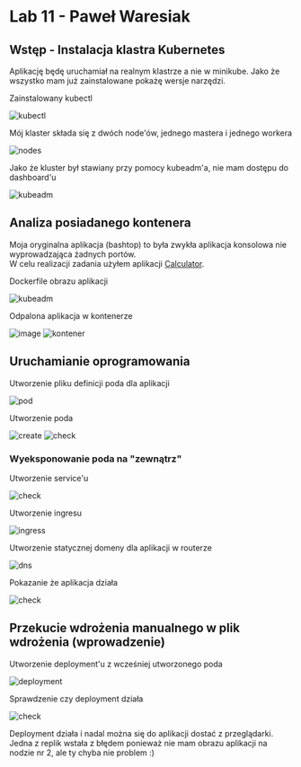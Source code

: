 # Lab 11 - Paweł Waresiak

## Wstęp - Instalacja klastra Kubernetes
Aplikację będę uruchamiał na realnym klastrze a nie w minikube.
Jako że wszystko mam już zainstalowane pokażę wersje narzędzi.

Zainstalowany kubectl

![kubectl](./screenshots/Screenshot_1.png)

Mój klaster składa się z dwóch node'ów, jednego mastera i jednego workera

![nodes](./screenshots/Screenshot_2.png)

Jako że kluster był stawiany przy pomocy kubeadm'a, nie mam dostępu do dashboard'u

![kubeadm](./screenshots/Screenshot_3.png)

## Analiza posiadanego kontenera
Moja oryginalna aplikacja (bashtop) to była zwykła aplikacja konsolowa nie wyprowadzająca żadnych portów.\
W celu realizacji zadania użyłem aplikacji [Calculator](https://github.com/actionsdemos/calculator).

Dockerfile obrazu aplikacji

![kubeadm](./screenshots/Screenshot_4.png)

Odpalona aplikacja w kontenerze

![image](./screenshots/Screenshot_5.png)
![kontener](./screenshots/Screenshot_6.png)

## Uruchamianie oprogramowania
Utworzenie pliku definicji poda dla aplikacji

![pod](./screenshots/Screenshot_7.png)

Utworzenie poda

![create](./screenshots/Screenshot_8.png)
![check](./screenshots/Screenshot_9.png)

### Wyeksponowanie poda na "zewnątrz"

Utworzenie service'u

![check](./screenshots/Screenshot_10.png)

Utworzenie ingresu

![ingress](./screenshots/Screenshot_11.png)

Utworzenie statycznej domeny dla aplikacji w routerze

![dns](./screenshots/Screenshot_12.png)

Pokazanie że aplikacja działa

![check](./screenshots/Screenshot_13.png)

## Przekucie wdrożenia manualnego w plik wdrożenia (wprowadzenie)
Utworzenie deployment'u z wcześniej utworzonego poda

![deployment](./screenshots/Screenshot_14.png)

Sprawdzenie czy deployment działa

![check](./screenshots/Screenshot_15.png)

Deployment działa i nadal można się do aplikacji dostać z przeglądarki.\
Jedna z replik wstała z błędem ponieważ nie mam obrazu aplikacji na nodzie nr 2, ale ty chyba nie problem :)

